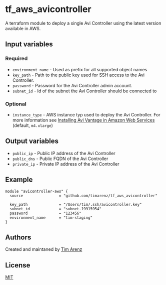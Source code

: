 # tf_aws_avicontroller
A terraform module to deploy a single Avi Controller using the latest version available in AWS.

## Input variables

### Required
* `environment_name` - Used as prefix for all supported object names
* `key_path` - Path to the public key used for SSH access to the Avi Controller.
* `password` - Password for the Avi Controller admin account.
* `subnet_id` - Id of the subnet the Avi Controller should be connected to

### Optional
* `instance_type` - AWS instance typ used to deploy the Avi Controller. For more information see [Installing Avi Vantage in Amazon Web Services](https://kb.avinetworks.com/docs/17.2/installing-avi-vantage-in-amazon-web-services/) (default, `m4.xlarge`)

## Output variables

* `public_ip` - Public IP address of the Avi Controller
* `public_dns` - Public FQDN of the Avi Controller
* `private_ip` - Private IP address of the Avi Controller

## Example
```hcl
module "avicontroller-aws" {
  source                = "github.com/timarenz/tf_aws_avicontroller"

  key_path              = "/Users/tim/.ssh/avicontroller.key"
  subnet_id             = "subnet-19915954"
  password              = "123456"
  environment_name      = "tim-staging"
}
```

## Authors
Created and maintaned by [Tim Arenz](https://github.com/timarenz)

## License
[MIT](LICENSE)